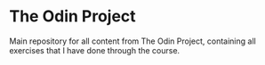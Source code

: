 # The Odin Project
Main repository for all content from The Odin Project, containing all exercises that I have done through the course.

